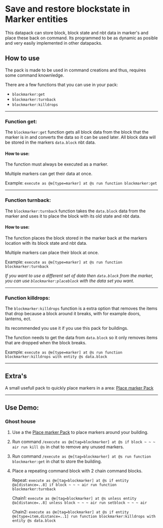 # Save and restore blockstate in Marker entities

This datapack can store block, block state and nbt data in marker's and place these back on command.
Its programmed to be as dynamic as posible and very easily implemented in other datapacks.

## How to use
The pack is made to be used in command creations and thus, requires some command knownledge.

There are a few functions that you can use in your pack:
- `blockmarker:get`
- `blockmarker:turnback`
- `blockmarker:killdrops`
----

### Function get:

The `blockmarker:get` function gets all block data from the block that the marker is in and converts the data so it can be used later.
All block data will be stored in the markers `data.block` nbt data.

#### How to use:
The function must always be executed as a marker.

Multiple markers can get their data at once.

Example:
`execute as @e[type=marker] at @s run function blockmarker:get`

----

### Function turnback:
The `blockmarker:turnback` function takes the `data.block` data from the marker and uses it to place the block with its old state and nbt data.

#### How to use:
The function places the block stored in the marker back at the markers location with its block state and nbt data.

Multiple markers can place their block at once.

Example:
`execute as @e[type=marker] at @s run function blockmarker:turnback`

_If you want to use a different set of data then `data.block` from the marker, you can use `blockmarker:placeblock` with the data set you want._

---


### Function killdrops:
The `blockmarker:killdrops` function is a extra option that removes the items that drop because a block around it breaks, with for example doors, lanterns, ect.

Its recommended you use it if you use this pack for buildings.

The function needs to get the data from `data.block` so it only removes items that are dropped when the block breaks.

Example:
`execute as @e[type=marker] at @s run function blockmarker:killdrops with entity @s data.block`

---

## Extra's

A small usefull pack to quickly place markers in a area: [Place marker Pack](https://github.com/timtijmen2/placemarker)

---

## Use Demo:

### Ghost house
1. Use a the [Place marker Pack](https://github.com/timtijmen2/placemarker) to place markers around your building.

2. Run command `/execute as @e[tag=blockmarker] at @s if block ~ ~ ~ air run kill @s` in chat to remove any unused markers.

3. Run command `/execute as @e[tag=blockmarker] at @s run function blockmarker:get` in chat to store the building.

4. Place a repeating command block with 2 chain command blocks.
   
   Repeat: `execute as @e[tag=blockmarker] at @s if entity @a[distance=..8] if block ~ ~ ~ air run function blockmarker:turnback`
   
   Chain1: `execute as @e[tag=blockmarker] at @s unless entity @a[distance=..8] unless block ~ ~ ~ air run setblock ~ ~ ~ air`
   
   Chain2: `execute as @e[tag=blockmarker] at @s if entity @e[type=item,distance=..1] run function blockmarker:killdrops with entity @s data.block`


